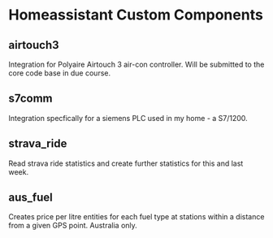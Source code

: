 # Homeassistant Custom Components
## airtouch3
Integration for Polyaire Airtouch 3 air-con controller. Will be submitted to the core code base in due course.
## s7comm
Integration specfically for a siemens PLC used in my home - a S7/1200.
## strava_ride
Read strava ride statistics and create further statistics for this and last week.
## aus_fuel
Creates price per litre entities for each fuel type at stations within a distance from a given GPS point. Australia only.
